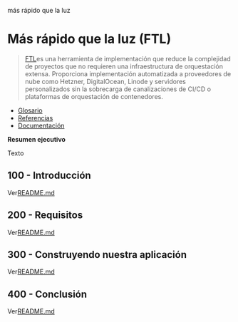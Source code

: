 más rápido que la luz

# Más rápido que la luz (FTL)

> [FTL](https://github.com/yarlson/ftl)es una herramienta de implementación que reduce la complejidad de proyectos que no requieren una infraestructura de orquestación extensa. Proporciona implementación automatizada a proveedores de nube como Hetzner, DigitalOcean, Linode y servidores personalizados sin la sobrecarga de canalizaciones de CI/CD o plataformas de orquestación de contenedores.

-   [Glosario](./GLOSSARY.md)
-   [Referencias](./REFERENCES.md)
-   [Documentación](./DOCUMENTATION.md)

**Resumen ejecutivo**

Texto

## 100 - Introducción

Ver[README.md](./100/README.md)

## 200 - Requisitos

Ver[README.md](./200/README.md)

## 300 - Construyendo nuestra aplicación

Ver[README.md](./300/README.md)

## 400 - Conclusión

Ver[README.md](./400/README.md)
